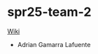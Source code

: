 # spr25-team-2
[Wiki](https://github.com/StanfordCS194/spr25-team-2/wiki)

- Adrian Gamarra Lafuente
